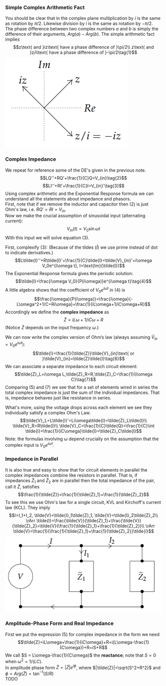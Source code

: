 ### Simple Complex Arithmetic Fact
You should be clear that in the complex plane multiplication by $i$ is the same as rotation by $\pi/2$. Likewise division by $i$ is the same as rotation by $-\pi/2$.  
The phase difference between two complex numbers $a$ and $b$ is simply the difference of their arguments, $Arg(a) - Arg(b)$. The simple arithmetic fact implies
$$z\text{ and }iz\text{ have a phase difference of }\pi/2\\
z\text{ and }z/i\text{ have a phase difference of }-\pi/2\tag{1}$$
![](pic210301.png)

### Complex Impedance
We repeat for reference some of the DE's given in the previous note.
$$LQ''+RQ'+\frac{1}{C}Q=V_{in}\tag{2}$$
$$LI''+RI'+\frac{1}{C}I=V_{in}'\tag{3}$$
Using complex arithmetic and the Exponential Response formula we can understand all the statements about impedance and phasors.  
First, note that if we remove the inductor and capacitor then $(2)$ is just Ohm's law, i.e. $RQ'=RI=V_{in}$.  
Now we make the crucial assumption of sinusoidal input (alternating current):
$$V_{in}(t)=V_0\sin \omega t$$
With this input we will solve equation (3).

First, complexify $(3)$: (Because of the tildes ($\tilde{I}$) we use prime instead of dot to indicate derivatives.)
$$L\tilde{I}''+R\tilde{I}'+\frac{1}{C}\tilde{I}=\tilde{V}_{in}'=i\omega V_0e^{i\omega t}, I=\text{Im}(\tilde{I})$$
The Exponential Response formula gives the periodic solution:
$$\tilde{I}=\frac{i\omega V_0}{P(i\omega)}e^{i\omega t}\tag{4}$$
A little algebra shows that the coefficient of $V_0e^{i\omega t}$ in $(4)$ is
$$\frac{i\omega}{P(i\omega)}=\frac{i\omega}{-L\omega^2+1/C+Ri\omega}=\frac{1}{iL\omega+1/iC\omega+R}$$
Accordingly we define the **complex impedance** as
$$\tilde{Z}=iL\omega+1/iC\omega+R\tag{5}$$
(Notice $\tilde{Z}$ depends on the input frequency $\omega$.)

We can now write the complex version of Ohm’s law (always assuming $\tilde{V}_{in}=V_0e^{i\omega t}$):
$$\tilde{I}=\frac{1}{\tilde{Z}}\tilde{V}_{in}\text{ or }\tilde{V}_{in}=\tilde{Z}\tilde{I}\tag{6}$$
We can associate a separate impedance to each circuit element:
$$\tilde{Z}_L=i\omega L,\tilde{Z}_R=R,\tilde{Z}_C=\frac{1}{i\omega C}\tag{7}$$
Comparing $(5)$ and $(7)$ we see that for a set of elements wired in series the total complex impedance is just the sum of the individual impedances. That is, impedance behaves just like resistance in series.

What's more, using the voltage drops across each element we see they individually satisfy a complex Ohm's Law.
$$\tilde{V}_L=L\tilde{I}'=Li\omega\tilde{I}=\tilde{Z}_L\tilde{I}\\
\tilde{V}_R=R\tilde{I}\\
\tilde{V}_C=\frac{1}{C}\tilde{Q}=\frac{1}{C}\int \tilde{I}=\frac{1}{iC\omega}\tilde{I}=\tilde{Z}_C\tilde{I}$$
Note: the formulas involving ω depend crucially on the assumption that the complex input is $V_0e^{i\omega t}$.

### Impedance in Parallel
It is also true and easy to show that for circuit elements in parallel the complex impedances combine like resistors in parallel. That is, if impedances $\tilde{Z}_1$ and $\tilde{Z}_2$ are in parallel then the total impedance of the pair, call it $\tilde{Z}$, satisfies
$$\frac{1}{\tilde{Z}}=\frac{1}{\tilde{Z}_1}+\frac{1}{\tilde{Z}_2}$$
To see this we use Ohm's law for a single circuit, KVL and Kirchoff's current law (KCL). They imply
$$I=I_1+I_2, \tilde{V}=\tilde{I}_1\tilde{Z}_1, \tilde{V}=\tilde{I}_2\tilde{Z}_2\\
\rArr \tilde{I}=\frac{\tilde{V}}{\tilde{Z}_1}+\frac{\tilde{V}}{\tilde{Z}_2}=\tilde{V}(\frac{1}{\tilde{Z}_1}+\frac{1}{\tilde{Z}_2})\\
\rArr \tilde{V}=\frac{1}{\frac{1}{\tilde{Z}_1}+\frac{1}{\tilde{Z}_2}}\tilde{I}$$
![](pic210302.png)

### Amplitude-Phase Form and Real Impedance
First we put the expression $(5)$ for complex impedance in the form we need
$$\tilde{Z}=iL\omega+\frac{1}{iC\omega}+R=i(L\omega-\frac{1}{C\omega})+R=iS+R$$
We call $S = L\omega-\frac{1}{C\omega}$ the **reactance**; note that $S = 0$ when $\omega^2 =1/(LC)$.  
In amplitude phase form $\tilde{Z}=|\tilde{Z}|e^{i\phi}$, where $|\tilde{Z}|=\sqrt{S^2+R^2}$ and $\phi=Arg(\tilde{Z})=\tan^{-1}(S/R)$  
TODO
